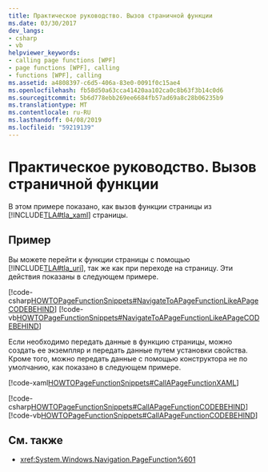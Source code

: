 ```yaml
---
title: Практическое руководство. Вызов страничной функции
ms.date: 03/30/2017
dev_langs:
- csharp
- vb
helpviewer_keywords:
- calling page functions [WPF]
- page functions [WPF], calling
- functions [WPF], calling
ms.assetid: a4808397-c6d5-406a-83e0-0091f0c15ae4
ms.openlocfilehash: fb58d50a63cca41420aa102ca0c8b63f3b14c0d6
ms.sourcegitcommit: 5b6d778ebb269ee6684fb57ad69a8c28b06235b9
ms.translationtype: MT
ms.contentlocale: ru-RU
ms.lasthandoff: 04/08/2019
ms.locfileid: "59219139"
---
```

# <a name="how-to-call-a-page-function"></a>Практическое руководство. Вызов страничной функции
В этом примере показано, как вызов функции страницы из [!INCLUDE[TLA#tla_xaml](../../../../includes/tlasharptla-xaml-md.md)] страницы.  
  
## <a name="example"></a>Пример  
 Вы можете перейти к функции страницы с помощью [!INCLUDE[TLA#tla_uri](../../../../includes/tlasharptla-uri-md.md)], так же как при переходе на страницу. Эти действия показаны в следующем примере.  
  
 [!code-csharp[HOWTOPageFunctionSnippets#NavigateToAPageFunctionLikeAPageCODEBEHIND](~/samples/snippets/csharp/VS_Snippets_Wpf/HOWTOPageFunctionSnippets/CSharp/CallingPage.xaml.cs#navigatetoapagefunctionlikeapagecodebehind)]
 [!code-vb[HOWTOPageFunctionSnippets#NavigateToAPageFunctionLikeAPageCODEBEHIND](~/samples/snippets/visualbasic/VS_Snippets_Wpf/HOWTOPageFunctionSnippets/VisualBasic/CallingPage.xaml.vb#navigatetoapagefunctionlikeapagecodebehind)]  
  
 Если необходимо передать данные в функцию страницы, можно создать ее экземпляр и передать данные путем установки свойства. Кроме того, можно передать данные с помощью конструктора не по умолчанию, как показано в следующем примере.  
  
 [!code-xaml[HOWTOPageFunctionSnippets#CallAPageFunctionXAML](~/samples/snippets/csharp/VS_Snippets_Wpf/HOWTOPageFunctionSnippets/CSharp/CallingPage.xaml#callapagefunctionxaml)]  
  
 [!code-csharp[HOWTOPageFunctionSnippets#CallAPageFunctionCODEBEHIND](~/samples/snippets/csharp/VS_Snippets_Wpf/HOWTOPageFunctionSnippets/CSharp/CallingPage.xaml.cs#callapagefunctioncodebehind)]
 [!code-vb[HOWTOPageFunctionSnippets#CallAPageFunctionCODEBEHIND](~/samples/snippets/visualbasic/VS_Snippets_Wpf/HOWTOPageFunctionSnippets/VisualBasic/CallingPage.xaml.vb#callapagefunctioncodebehind)]  
  
## <a name="see-also"></a>См. также

- <xref:System.Windows.Navigation.PageFunction%601>
